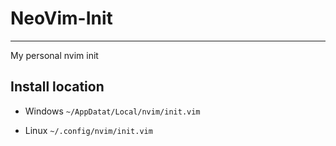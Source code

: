 # NeoVim-Init
---
My personal nvim init

## Install location

- Windows
`~/AppDatat/Local/nvim/init.vim`

- Linux
`~/.config/nvim/init.vim`
